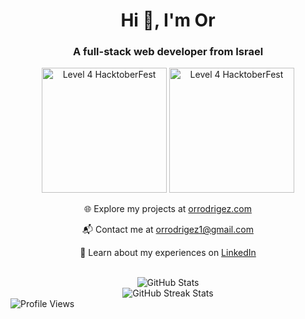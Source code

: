 <div align="center">
  <h1>Hi 👋, I'm Or</h1>
  <h3>A full-stack web developer from Israel</h3>
  <a href="https://www.holopin.io/hacktoberfest2023/userbadge/cloae5mko61560fjus5up2vzt" target="_blank"><img src="https://assets.holopin.io/hf2023levels/level4-blue-helmet-suit-flippers-swarm.webp" width="200" height="200" alt="Level 4 HacktoberFest" /></a>
  <a href="https://www.holopin.io/userbadge/clnz3wc5881170fldtonettee" target="_blank"><img src="https://assets.holopin.io/eyJidWNrZXQiOiJob2xvcGluLWFzc2V0cyIsImtleSI6ImFzc2V0cy9jbG15cWdyMGUwMjI1enV6amdxZmYwbmhsIiwiZWRpdHMiOnsicm90YXRlIjpudWxsfX0=" width="200" height="200" alt="Level 4 HacktoberFest" /></a>
    <br />
    <div>
      <p>🌐 Explore my projects at <a href="https://www.orrodrigez.com" target="_blank">orrodrigez.com</a></p>
      <p>📬 Contact me at <a href="mailto:orrodrigez1@gmail.com">orrodrigez1@gmail.com</a></p>
      <p>📄 Learn about my experiences on <a href="https://www.linkedin.com/in/orrodrigez" target="_blank">LinkedIn</a></p>
    </div>
    <br />
</div>

<div align="center">
  <div>
    <img src="https://github-readme-stats.vercel.app/api?username=pafestivo&show_icons=true&locale=en" alt="GitHub Stats" />
  </div>

  <div>
    <img src="https://github-readme-streak-stats.herokuapp.com/?user=pafestivo" alt="GitHub Streak Stats" />
  </div>
</div>

<div align="left">
  <div>
    <img src="https://komarev.com/ghpvc/?username=pafestivo&label=Profile%20views&color=238f14&style=flat" alt="Profile Views" style="max-width: 500px; height: auto;" />
  </div>
</div>
